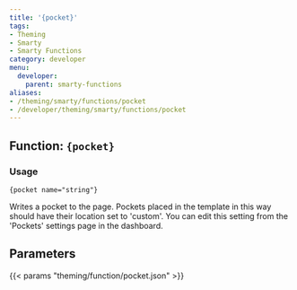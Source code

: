 ```yaml
---
title: '{pocket}'
tags:
- Theming
- Smarty
- Smarty Functions
category: developer
menu:
  developer:
    parent: smarty-functions
aliases:
- /theming/smarty/functions/pocket
- /developer/theming/smarty/functions/pocket
---
```

## Function: `{pocket}`

### Usage

```
{pocket name="string"}
```

Writes a pocket to the page. Pockets placed in the template in this way should have their location set to 'custom'. You can edit this setting from the 'Pockets' settings page in the dashboard.

## Parameters

{{< params "theming/function/pocket.json" >}}
